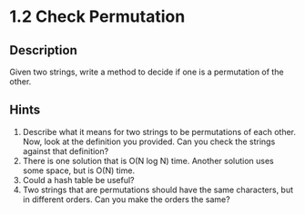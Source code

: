 # 1.2 Check Permutation

## Description
Given two strings, write a method to decide if one is a permutation of the other.

## Hints
1. Describe what it means for two strings to be permutations of each other. Now, look at the definition you provided. Can you check the strings against that definition?  
84. There is one solution that is O(N log N) time. Another solution uses some space, but is O(N) time.  
122. Could a hash table be useful?  
131. Two strings that are permutations should have the same characters, but in different orders. Can you make the orders the same?